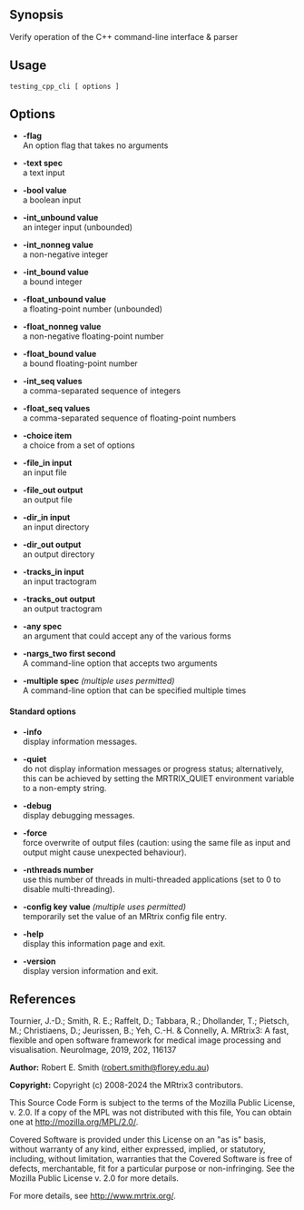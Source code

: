 ## Synopsis

Verify operation of the C++ command-line interface & parser

## Usage

    testing_cpp_cli [ options ] 


## Options

+ **-flag**<br>An option flag that takes no arguments

+ **-text spec**<br>a text input

+ **-bool value**<br>a boolean input

+ **-int_unbound value**<br>an integer input (unbounded)

+ **-int_nonneg value**<br>a non-negative integer

+ **-int_bound value**<br>a bound integer

+ **-float_unbound value**<br>a floating-point number (unbounded)

+ **-float_nonneg value**<br>a non-negative floating-point number

+ **-float_bound value**<br>a bound floating-point number

+ **-int_seq values**<br>a comma-separated sequence of integers

+ **-float_seq values**<br>a comma-separated sequence of floating-point numbers

+ **-choice item**<br>a choice from a set of options

+ **-file_in input**<br>an input file

+ **-file_out output**<br>an output file

+ **-dir_in input**<br>an input directory

+ **-dir_out output**<br>an output directory

+ **-tracks_in input**<br>an input tractogram

+ **-tracks_out output**<br>an output tractogram

+ **-any spec**<br>an argument that could accept any of the various forms

+ **-nargs_two first second**<br>A command-line option that accepts two arguments

+ **-multiple spec**  *(multiple uses permitted)*<br>A command-line option that can be specified multiple times

#### Standard options

+ **-info**<br>display information messages.

+ **-quiet**<br>do not display information messages or progress status; alternatively, this can be achieved by setting the MRTRIX_QUIET environment variable to a non-empty string.

+ **-debug**<br>display debugging messages.

+ **-force**<br>force overwrite of output files (caution: using the same file as input and output might cause unexpected behaviour).

+ **-nthreads number**<br>use this number of threads in multi-threaded applications (set to 0 to disable multi-threading).

+ **-config key value**  *(multiple uses permitted)*<br>temporarily set the value of an MRtrix config file entry.

+ **-help**<br>display this information page and exit.

+ **-version**<br>display version information and exit.

## References

Tournier, J.-D.; Smith, R. E.; Raffelt, D.; Tabbara, R.; Dhollander, T.; Pietsch, M.; Christiaens, D.; Jeurissen, B.; Yeh, C.-H. & Connelly, A. MRtrix3: A fast, flexible and open software framework for medical image processing and visualisation. NeuroImage, 2019, 202, 116137

**Author:** Robert E. Smith (robert.smith@florey.edu.au)

**Copyright:** Copyright (c) 2008-2024 the MRtrix3 contributors.

This Source Code Form is subject to the terms of the Mozilla Public
License, v. 2.0. If a copy of the MPL was not distributed with this
file, You can obtain one at http://mozilla.org/MPL/2.0/.

Covered Software is provided under this License on an "as is"
basis, without warranty of any kind, either expressed, implied, or
statutory, including, without limitation, warranties that the
Covered Software is free of defects, merchantable, fit for a
particular purpose or non-infringing.
See the Mozilla Public License v. 2.0 for more details.

For more details, see http://www.mrtrix.org/.


